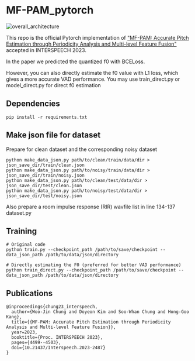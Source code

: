 # MF-PAM_pytorch

![overall_architecture](https://github.com/Woo-jin-Chung/mfpam-pitch-estimation-pytorch/assets/76720656/9771d5ca-9993-4e84-ae13-d6d7481abf0f)

This repo is the official Pytorch implementation of ["MF-PAM: Accurate Pitch Estimation through Periodicity Analysis and Multi-level Feature Fusion"](https://arxiv.org/abs/2306.09640) accepted in INTERSPEECH 2023.


In the paper we predicted the quantized f0 with BCELoss.

However, you can also directly estimate the f0 value with L1 loss, which gives a more accurate VAD performance.
You may use train_direct.py or model_direct.py for direct f0 estimation

## Dependencies
```
pip install -r requirements.txt
```

## Make json file for dataset
Prepare for clean dataset and the corresponding noisy dataset
```
python make_data_json.py path/to/clean/train/data/dir > json_save_dir/train/clean.json
python make_data_json.py path/to/noisy/train/data/dir > json_save_dir/train/noisy.json
python make_data_json.py path/to/clean/test/data/dir > json_save_dir/test/clean.json
python make_data_json.py path/to/noisy/test/data/dir > json_save_dir/test/noisy.json
```
Also prepare a room impulse response (RIR) wavfile list in line 134-137 dataset.py

## Training
```
# Original code
python train.py --checkpoint_path /path/to/save/checkpoint --data_json_path /path/to/data/json/directory

# Directly estimating the F0 (preferred for better VAD performance)
python train_direct.py --checkpoint_path /path/to/save/checkpoint --data_json_path /path/to/data/json/directory
```

## Publications
```
@inproceedings{chung23_interspeech,
  author={Woo-Jin Chung and Doyeon Kim and Soo-Whan Chung and Hong-Goo Kang},
  title={{MF-PAM: Accurate Pitch Estimation through Periodicity Analysis and Multi-level Feature Fusion}},
  year=2023,
  booktitle={Proc. INTERSPEECH 2023},
  pages={4499--4503},
  doi={10.21437/Interspeech.2023-2487}
}
```
